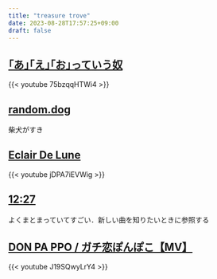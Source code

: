 ```yaml
---
title: "treasure trove"
date: 2023-08-28T17:57:25+09:00
draft: false
---
```


## [｢あ｣｢え｣｢お｣っていう奴](https://www.youtube.com/watch?v=75bzqqHTWi4 "｢あ｣｢え｣｢お｣っていう奴")

{{< youtube 75bzqqHTWi4 >}}

## [random.dog](https://random.dog/ "random.dog")

柴犬がすき

## [Eclair De Lune](https://www.youtube.com/watch?v=jDPA7iEVWig "Eclair De Lune")

{{< youtube jDPA7iEVWig >}}

## [12:27](http://1227.nengu.jp/index.htm "12:27")

よくまとまっていてすごい．新しい曲を知りたいときに参照する

## [DON PA PPO / ガチ恋ぽんぽこ【MV】](https://www.youtube.com/watch?v=J19SQwyLrY4 "DON PA PPO / ガチ恋ぽんぽこ 【MV】")

{{< youtube J19SQwyLrY4 >}}
